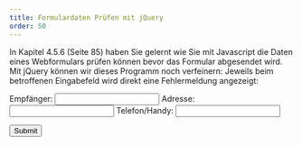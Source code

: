 ```yaml
---
title: Formulardaten Prüfen mit jQuery
order: 50
---
```

In Kapitel 4.5.6 (Seite 85) haben Sie gelernt wie Sie mit Javascript die Daten eines Webformulars prüfen können bevor das Formular abgesendet wird. Mit jQuery können wir dieses Programm noch verfeinern: Jeweils beim betroffenen Eingabefeld wird direkt eine Fehlermeldung angezeigt:

<htmlcode>
  <script src="jquery-1.2.3.min.js"></script>
  <script>

    $(document).ready(function(){
          $("form").submit(function(){
              var ok = true;
             var $i = null;
              
              $("span.error").remove();

              $i = $("input[name=liefername]");
              if($i.val() == "") {
                  $i.after('<span class="error">den Empfänger angeben</span>');
                   ok = false;
              } 

              $i = $("input[name=adresse]");
              if($i.val() == "") {
                  $i.after('<span class="error">Lieferadresse angeben</span>');
                  ok = false;
              }

              return ok;
          });
    });

  </script>
  </head>
  <body>
  <form action = "bestell.php">

  <label>Empfänger: <input type="text" name="liefername"> </label>
  <label>Adresse: <input type="text" name="adresse"> </label>
  <label>Telefon/Handy: <input type="text" name="tel"> </label>

  <input name="" type="submit">
  </form>
</htmlcode>

